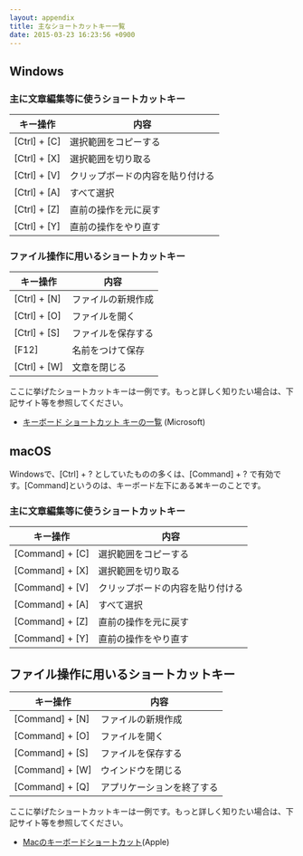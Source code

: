 ```yaml
---
layout: appendix
title: 主なショートカットキー一覧
date: 2015-03-23 16:23:56 +0900
---
```



Windows
------------------------------

### 主に文章編集等に使うショートカットキー

<table>
<thead>
<tr>
<th>キー操作</th><th>内容</th>
</tr>
</thead>
<tbody>
<tr>
<td>[Ctrl] + [C]</td><td>選択範囲をコピーする</td>
</tr><tr>
<td>[Ctrl] + [X]</td><td>選択範囲を切り取る</td>
</tr><tr>
<td>[Ctrl] + [V]</td><td>クリップボードの内容を貼り付ける</td>
</tr><tr>
<td>[Ctrl] + [A]</td><td>すべて選択</td>
</tr><tr>
<td>[Ctrl] + [Z]</td><td>直前の操作を元に戻す</td>
</tr><tr>
<td>[Ctrl] + [Y]</td><td>直前の操作をやり直す</td>
</tr>
</tbody>
</table>

### ファイル操作に用いるショートカットキー

<table>
<thead>
<tr>
<th>キー操作</th><th>内容</th>
</tr>
</thead>
<tbody>
<tr>
<td>[Ctrl] + [N]</td><td>ファイルの新規作成</td>
</tr><tr>
<td>[Ctrl] + [O]</td><td>ファイルを開く</td>
</tr><tr>
<td>[Ctrl] + [S]</td><td>ファイルを保存する</td>
</tr><tr>
<td>[F12]</td><td>名前をつけて保存</td>
</tr><tr>
<td>[Ctrl] + [W]</td><td>文章を閉じる</td>
</tr>
</tbody>
</table>

ここに挙げたショートカットキーは一例です。もっと詳しく知りたい場合は、下記サイト等を参照してください。

-   [キーボード ショートカット キーの一覧](https://www.microsoft.com/ja-jp/enable/products/keyboard-default) (Microsoft)


macOS
-------

Windowsで、[Ctrl] + ? としていたものの多くは、[Command] + ? で有効です。[Command]というのは、キーボード左下にある⌘キーのことです。

### 主に文章編集等に使うショートカットキー

<table>
<thead>
<tr>
<th>キー操作</th><th>内容</th>
</tr>
</thead>
<tbody>
<tr>
<td>[Command] + [C]</td><td>選択範囲をコピーする</td>
</tr><tr>
<td>[Command] + [X]</td><td>選択範囲を切り取る</td>
</tr><tr>
<td>[Command] + [V]</td><td>クリップボードの内容を貼り付ける</td>
</tr><tr>
<td>[Command] + [A]</td><td>すべて選択</td>
</tr><tr>
<td>[Command] + [Z]</td><td>直前の操作を元に戻す</td>
</tr><tr>
<td>[Command] + [Y]</td><td>直前の操作をやり直す</td>
</tr>
</tbody>
</table>

ファイル操作に用いるショートカットキー
--------------------------------------

<table>
<thead>
<tr>
<th>キー操作</th><th>内容</th>
</tr>
</thead>
<tbody>
<tr>
<td>[Command] + [N]</td><td>ファイルの新規作成</td>
</tr><tr>
<td>[Command] + [O]</td><td>ファイルを開く</td>
</tr><tr>
<td>[Command] + [S]</td><td>ファイルを保存する</td>
</tr><tr>
<td>[Command] + [W]</td><td>ウインドウを閉じる</td>
</tr><tr>
<td>[Command] + [Q]</td><td>アプリケーションを終了する</td>
</tr>
</tbody>
</table>

ここに挙げたショートカットキーは一例です。もっと詳しく知りたい場合は、下記サイト等を参照してください。

-   [Macのキーボードショートカット](https://support.apple.com/ja-jp/HT201236)(Apple)

